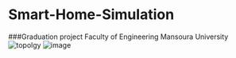 # Smart-Home-Simulation
###Graduation project 
Faculty of Engineering 
Mansoura University  
![topolgy](https://github.com/user-attachments/assets/463da507-18eb-4982-8afa-a22a1ffe9375)
![image](https://github.com/user-attachments/assets/ab96b236-e2a4-42cb-abd0-9a42729eaa77)
